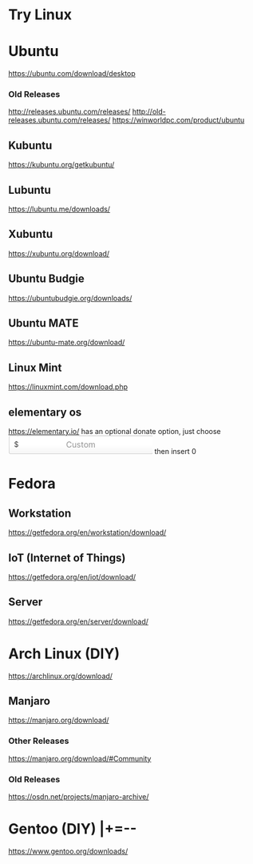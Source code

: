 # Try Linux



# Ubuntu
https://ubuntu.com/download/desktop
### Old Releases
http://releases.ubuntu.com/releases/
http://old-releases.ubuntu.com/releases/
https://winworldpc.com/product/ubuntu
## Kubuntu 
https://kubuntu.org/getkubuntu/
## Lubuntu
https://lubuntu.me/downloads/
## Xubuntu
https://xubuntu.org/download/
## Ubuntu Budgie
https://ubuntubudgie.org/downloads/
## Ubuntu MATE
https://ubuntu-mate.org/download/
## Linux Mint
https://linuxmint.com/download.php
## elementary os
https://elementary.io/ has an optional donate option, just choose ![Elementary Custom Donate](assets/lementarycustomdonate.png)
 then insert 0

# Fedora
## Workstation 
https://getfedora.org/en/workstation/download/
## IoT (Internet of Things) ## 
https://getfedora.org/en/iot/download/
## Server
https://getfedora.org/en/server/download/

# Arch Linux (DIY)
https://archlinux.org/download/
## Manjaro
https://manjaro.org/download/
### Other Releases
https://manjaro.org/download/#Community
### Old Releases
https://osdn.net/projects/manjaro-archive/

# Gentoo (DIY) |+=--
https://www.gentoo.org/downloads/
